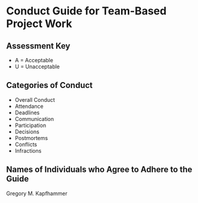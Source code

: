 # Conduct Guide for Team-Based Project Work

## Assessment Key

* A = Acceptable
* U = Unacceptable

## Categories of Conduct

* Overall Conduct
* Attendance
* Deadlines
* Communication
* Participation
* Decisions
* Postmortems
* Conflicts
* Infractions

## Names of Individuals who Agree to Adhere to the Guide

Gregory M. Kapfhammer
